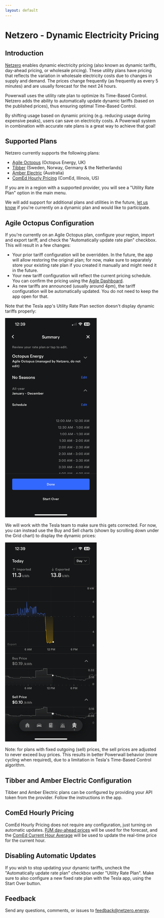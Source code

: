 ```yaml
---
layout: default
---
```


# Netzero - Dynamic Electricity Pricing

## Introduction
[Netzero](https://www.netzero.energy) enables dynamic electricity pricing (also known as dynamic
tariffs, day-ahead pricing, or wholesale pricing). These utility plans have pricing that reflects
the variation in wholesale electricity costs due to changes in supply and demand. The prices change
frequently (as frequently as every 5 minutes) and are usually forecast for the next 24 hours.

Powerwall uses the utility rate plan to optimize its Time-Based Control. Netzero adds the
ability to automatically update dynamic tariffs (based on the published prices),
thus ensuring optimal Time-Based Control.

By shifting usage based on dynamic pricing (e.g. reducing usage during expensive peaks),
users can save on electricity costs. A Powerwall system in combination with accurate rate plans is
a great way to achieve that goal!

## Supported Plans

Netzero currently supports the following plans:
- [Agile Octopus](https://octopus.energy/smart/agile/) (Octopus Energy, UK)
- [Tibber](https://tibber.com/en) (Sweden, Norway, Germany & the Netherlands)
- [Amber Electric](https://www.amber.com.au/) (Australia)
- [ComEd Hourly Pricing](https://hourlypricing.comed.com/) (ComEd, Illinois, US)

If you are in a region with a supported provider, you will see a "Utility Rate Plan" option in the
main menu.

We will add support for additional plans and utilities in the future, [let
us know](mailto:feedback@netzero.energy) if you're currently on a dynamic plan and
would like to participate.

## Agile Octopus Configuration

If you're currently on an Agile Octopus plan, configure your region, import and export
tariff, and check the "Automatically update rate plan" checkbox. This will result in a few changes:
- Your prior tariff configuration will be overridden. In the future, the app will allow
  restoring the original plan; for now, make sure to separately store your existing rate plan if
  you created it manually and might need it in the future.
- Your new tariff configuration will reflect the current pricing schedule. You can confirm the
  pricing using the [Agile Dashboard](https://agile.octopushome.net/dashboard).
- As new tariffs are announced (usually around 4pm), the tariff configuration will be
  automatically updated. You do not need to keep the app open for that.

Note that the Tesla app's Utility Rate Plan section doesn't display dynamic tariffs properly:

<img src="utility-rate-plan.png" width="300" alt="Utility Rate Plan" />

We will work with the Tesla team to make sure this gets corrected. For now, you can instead use the
Buy and Sell charts (shown by scrolling down under the Grid chart) to display the dynamic prices:

<img src="buy-sell-prices.png" width="300" alt="Buy and Sell Prices" />

Note: for plans with fixed outgoing (sell) prices, the sell prices are adjusted to never exceed buy
prices. This results in better Powerwall behavior (more cycling when required), due to a limitation
in Tesla's Time-Based Control algorithm.

## Tibber and Amber Electric Configuration

Tibber and Amber Electric plans can be configured by providing your API token from the provider. Follow the instructions in the app.

## ComEd Hourly Pricing

ComEd Hourly Pricing does not require any configuration, just turning on automatic updates.
[PJM day-ahead prices](https://www.gridstatus.io/graph/lmp?iso=pjm&location=COMED) will be used for
the forecast, and the [ComEd Current Hour Average](https://hourlypricing.comed.com/hp-api/#section-Current-Hour-Average-API)
will be used to update the real-time price for the current hour.

## Disabling Automatic Updates

If you wish to stop updating your dynamic tariffs, uncheck the "Automatically update rate plan"
checkbox under "Utility Rate Plan". Make sure to also configure a new fixed rate plan with the
Tesla app, using the Start Over button.


## Feedback

Send any questions, comments, or issues to [feedback@netzero.energy](mailto:feedback@netzero.energy).
